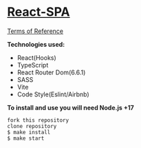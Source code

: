 # [React-SPA](https://courageous-biscochitos-dce384.netlify.app/)

[Terms of Reference](https://roox.notion.site/frontend-32b79baef66c4ca4a27f6f76e01a7dd2)

**Technologies used:**

- React(Hooks)
- TypeScript
- React Router Dom(6.6.1)
- SASS
- Vite
- Code Style(Eslint/Airbnb)

**To install and use you will need Node.js +17**

```console
fork this repository
clone repository
$ make install
$ make start
```
